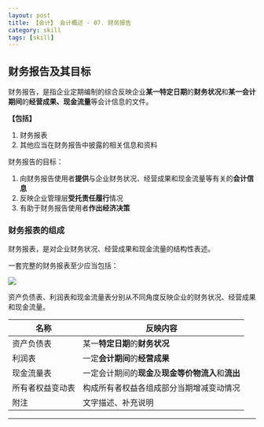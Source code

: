 ```yaml
---
layout: post
title: 【会计】 会计概述 - 07. 财务报告
category: skill
tags: [skill]
---
```


## 财务报告及其目标

财务报告，是指企业定期编制的综合反映企业**某一特定日期**的**财务状况**和**某一会计期间**的**经营成果、现金流量**等会计信息的文件。

**【包括】**
1. 财务报表
2. 其他应当在财务报告中披露的相关信息和资料

财务报告的目标：
1. 向财务报告使用者**提供**与企业财务状况、经营成果和现金流量等有关的**会计信息**
2. 反映企业管理层**受托责任履行**情况
3. 有助于财务报告使用者**作出经济决策**

### 财务报表的组成

财务报表，是对企业财务状况、经营成果和现金流量的结构性表述。

一套完整的财务报表至少应当包括：

![](http://www.hauchenglee.com/assets/images/skill/accounting/one/财务报表的组成.png)

资产负债表、利润表和现金流量表分别从不同角度反映企业的财务状况、经营成果和现金流量。

<table>
    <thead>
        <tr>
            <th>名称</th>
            <th>反映内容</th>
        </tr>
    </thead>
    <tbody>
        <tr>
            <td>资产负债表</td>
            <td>某一<b>特定日期</b>的<b>财务状况</b></td>
        </tr>
        <tr>
            <td>利润表</td>
            <td>一定<b>会计期间</b>的<b>经营成果</b></td>
        </tr>
        <tr>
            <td>现金流量表</td>
            <td>一定会计期间的<b>现金</b>及<b>现金等价物流入</b>和<b>流出</b></td>
        </tr>
        <tr>
            <td>所有者权益变动表</td>
            <td>构成所有者权益各组成部分当期增减变动情况</td>
        </tr>
        <tr>
            <td>附注</td>
            <td>文字描述、补充说明</td>
        </tr>
    </tbody>
</table>

---